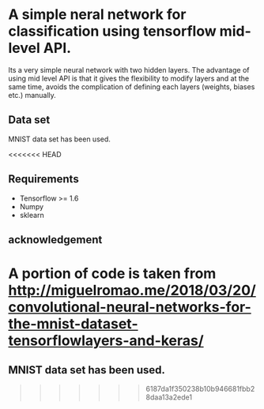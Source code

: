 # A simple neral network for classification using tensorflow mid-level API.
Its a very simple neural network with two hidden layers. The advantage of using mid level API is that it gives the flexibility to modify layers and at the same time, avoids the complication of defining each layers (weights, biases etc.) manually.
## Data set 
MNIST data set has been used.

<<<<<<< HEAD
## Requirements

* Tensorflow >= 1.6
* Numpy
* sklearn








## acknowledgement

A portion of code is taken from http://miguelromao.me/2018/03/20/convolutional-neural-networks-for-the-mnist-dataset-tensorflowlayers-and-keras/
=======
## MNIST data set has been used.
>>>>>>> 6187da1f350238b10b946681fbb28daa13a2ede1
